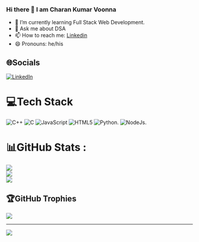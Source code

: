 ### Hi there 👋 I am Charan Kumar Voonna


- 🌱 I’m currently learning Full Stack Web Development.
- 💬 Ask me about DSA
- 📫 How to reach me: [Linkedin](https://www.linkedin.com/in/charan-kumar-voonna-4a94881bb/)
- 😄 Pronouns: he/his


## 🌐Socials
[![LinkedIn](https://img.shields.io/badge/LinkedIn-%230077B5.svg?logo=linkedin&logoColor=white)](https://www.linkedin.com/in/charan-kumar-voonna-4a94881bb/) 

# 💻Tech Stack
![C++](https://img.shields.io/badge/c++-%2300599C.svg?style=for-the-badge&logo=c%2B%2B&logoColor=white) ![C](https://img.shields.io/badge/c-%2300599C.svg?style=for-the-badge&logo=c&logoColor=white) ![JavaScript](https://img.shields.io/badge/javascript-%23323330.svg?style=for-the-badge&logo=javascript&logoColor=%23F7DF1E) ![HTML5](https://img.shields.io/badge/html5-%23E34F26.svg?style=for-the-badge&logo=html5&logoColor=white) ![Python](https://img.shields.io/badge/python-3670A0?style=for-the-badge&logo=python&logoColor=ffdd54). ![NodeJs](https://img.shields.io/badge/Nodejs-%2300599C.svg).
# 📊GitHub Stats :
![](https://github-readme-stats.vercel.app/api?username=voonnacharankumar&theme=radical&hide_border=false&include_all_commits=false&count_private=false)<br/>
![](https://github-readme-streak-stats.herokuapp.com/?user=voonnacharankumar&theme=radical&hide_border=false)<br/>
![](https://github-readme-stats.vercel.app/api/top-langs/?username=voonnacharankumar&theme=radical&hide_border=false&include_all_commits=false&count_private=false&layout=compact)

## 🏆GitHub Trophies
![](https://github-profile-trophy.vercel.app/?username=voonnacharankumar&theme=onedark&no-frame=false&no-bg=false&margin-w=4)

---
[![](https://visitcount.itsvg.in/api?id=voonnacharankumar&icon=3&color=0)](https://visitcount.itsvg.in)


